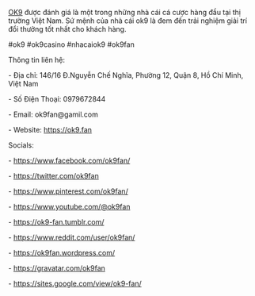 <p><a href="https://ok9.fan">OK9</a> được đánh giá là một trong những nhà cái cá cược hàng đầu tại thị trường Việt Nam. Sứ mệnh của nhà cái ok9 là đem đến trải nghiệm giải trí đổi thưởng tốt nhất cho khách hàng.<p>
<p>#ok9 #ok9casino #nhacaiok9 #ok9fan<p>
<p>Thông tin liên hệ:<p>
<p>- Địa chỉ: 146/16 Đ.Nguyễn Chế Nghĩa, Phường 12, Quận 8, Hồ Chí Minh, Việt Nam<p>
<p>- Số Điện Thoại: 0979672844<p>
<p>- Email: ok9fan@gamil.com<p>
<p>- Website: <a href="https://ok9.fan">https://ok9.fan</a><p>
<p>Socials:<p>
<p>- <a href="https://www.facebook.com/ok9fan/">https://www.facebook.com/ok9fan/</a><p>
<p>- <a href="https://twitter.com/ok9fan">https://twitter.com/ok9fan</a><p>
<p>- <a href="https://www.pinterest.com/ok9fan/">https://www.pinterest.com/ok9fan/</a><p>
<p>- <a href="https://www.youtube.com/@ok9fan">https://www.youtube.com/@ok9fan</a><p>
<p>- <a href="https://ok9-fan.tumblr.com/">https://ok9-fan.tumblr.com/</a><p>
<p>- <a href="https://www.reddit.com/user/ok9fan/">https://www.reddit.com/user/ok9fan/</a><p>
<p>- <a href="https://ok9fan.wordpress.com/">https://ok9fan.wordpress.com/</a><p>
<p>- <a href="https://gravatar.com/ok9fan">https://gravatar.com/ok9fan</a><p>
<p>- <a href="https://sites.google.com/view/ok9-fan/">https://sites.google.com/view/ok9-fan/</a><p>
